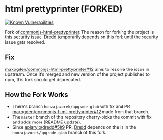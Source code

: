 # html prettyprinter (FORKED)

[![Known Vulnerabilities](https://snyk.io/test/github/apiaryio/commonjs-html-prettyprinter/badge.svg)](https://snyk.io/test/github/apiaryio/commonjs-html-prettyprinter)

Fork of [commonjs-html-prettyprinter](https://github.com/maxogden/commonjs-html-prettyprinter). The reason for forking the project is [this security issue](https://snyk.io/vuln/npm:minimatch:20160620). [Dredd](https://github.com/apiaryio/dredd) temporarily depends on this fork until the security issue gets resolved.

## Fix

[maxogden/commonjs-html-prettyprinter#12](https://github.com/maxogden/commonjs-html-prettyprinter/pull/12) aims to resolve the issue in upstream. Once it's merged and new version of the project published to npm, this fork should get deprecated.

## How the Fork Works

- There's branch `honzajavorek/upgrade-glob` with fix and PR [maxogden/commonjs-html-prettyprinter#12](https://github.com/maxogden/commonjs-html-prettyprinter/pull/12) made from that branch.
- The `master` branch of this repository cherry-picks the commit with fix and adds more (README update).
- Since [apiaryio/dredd#589](https://github.com/apiaryio/dredd/pull/589) PR, [Dredd](https://github.com/apiaryio/dredd) depends on the is in the `honzajavorek/upgrade-glob` branch of this fork.
